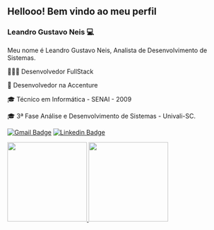 ## Hellooo! Bem vindo ao meu perfil
### Leandro Gustavo Neis 💻
Meu nome é Leandro Gustavo Neis, Analista de Desenvolvimento de Sistemas. 

👨🏻‍💻 Desenvolvedor FullStack

💼 Desenvolvedor na Accenture

🎓 Técnico em Informática - SENAI - 2009 

🎓 3ª Fase Análise e Desenvolvimento de Sistemas - Univali-SC.

[![Gmail Badge](https://img.shields.io/badge/-Gmail-c14438?style=flat-square&logo=Gmail&logoColor=white&link=mailto:lgn200dev@gmail.com)](mailto:lgn200dev@gmail.com)
[![Linkedin Badge](https://img.shields.io/badge/-LinkedIn-blue?style=flat-square&logo=Linkedin&logoColor=white&link=https://www.linkedin.com/in/leandrogneis/)](https://www.linkedin.com/in/leandrogneis/)
<div>
 <a href="https://github.com/leandroneis">
  <img height="180em" src="https://github-readme-stats.vercel.app/api?username=leandroneis&show_icons=true&theme=dracula&include_all_commits=true&count_private=true"/>
  <img height="180em" src="https://github-readme-stats.vercel.app/api/top-langs/?username=leandroneis&layout=compact&langs_count=7&theme=dracula"/></a>
</div>






